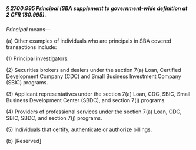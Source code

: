 ##### § 2700.995 Principal (SBA supplement to government-wide definition at 2 CFR 180.995). #####

*Principal* means—

(a) Other examples of individuals who are principals in SBA covered transactions include:

(1) Principal investigators.

(2) Securities brokers and dealers under the section 7(a) Loan, Certified Development Company (CDC) and Small Business Investment Company (SBIC) programs.

(3) Applicant representatives under the section 7(a) Loan, CDC, SBIC, Small Business Development Center (SBDC), and section 7(j) programs.

(4) Providers of professional services under the section 7(a) Loan, CDC, SBIC, SBDC, and section 7(j) programs.

(5) Individuals that certify, authenticate or authorize billings.

(b) [Reserved]